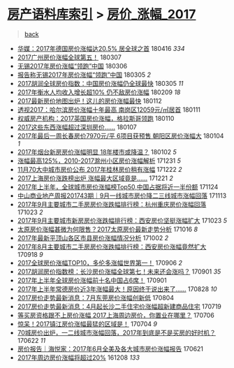 [房产语料库索引](../../README.md)  > [房价_涨幅_2017](房价_涨幅_2017.md)
====
> [back](../README.md)

- [华媒：2017年德国房价涨幅达20.5% 居全球之首](http://jkwz.applinzi.com/ittc/7092532136311784459.html#%E5%8D%8E%E5%AA%92%EF%BC%9A2017%E5%B9%B4%E5%BE%B7%E5%9B%BD%E6%88%BF%E4%BB%B7%E6%B6%A8%E5%B9%85%E8%BE%BE20.5%25+%E5%B1%85%E5%85%A8%E7%90%83%E4%B9%8B%E9%A6%96) 180416 *334* 
- [2017广州房价涨幅全球第五！](http://jkwz.applinzi.com/ittc/7077805280291456006.html#2017%E5%B9%BF%E5%B7%9E%E6%88%BF%E4%BB%B7%E6%B6%A8%E5%B9%85%E5%85%A8%E7%90%83%E7%AC%AC%E4%BA%94%EF%BC%81) 180307  
- [无锡2017年房价涨幅“领跑”中国](http://jkwz.applinzi.com/ittc/7077306218945446918.html#%E6%97%A0%E9%94%A12017%E5%B9%B4%E6%88%BF%E4%BB%B7%E6%B6%A8%E5%B9%85%E2%80%9C%E9%A2%86%E8%B7%91%E2%80%9D%E4%B8%AD%E5%9B%BD) 180306  
- [报告称无锡2017年房价涨幅“领跑”中国](http://jkwz.applinzi.com/ittc/7077032358203360272.html#%E6%8A%A5%E5%91%8A%E7%A7%B0%E6%97%A0%E9%94%A12017%E5%B9%B4%E6%88%BF%E4%BB%B7%E6%B6%A8%E5%B9%85%E2%80%9C%E9%A2%86%E8%B7%91%E2%80%9D%E4%B8%AD%E5%9B%BD) 180305 *2* 
- [2017胡润全球房价指数：中国房价涨幅仍全球最快](http://jkwz.applinzi.com/ittc/7077011366307431435.html#2017%E8%83%A1%E6%B6%A6%E5%85%A8%E7%90%83%E6%88%BF%E4%BB%B7%E6%8C%87%E6%95%B0%EF%BC%9A%E4%B8%AD%E5%9B%BD%E6%88%BF%E4%BB%B7%E6%B6%A8%E5%B9%85%E4%BB%8D%E5%85%A8%E7%90%83%E6%9C%80%E5%BF%AB) 180305 *11* 
- [2017年衡水人均收入增长超10% 仍不敌房价涨幅](http://jkwz.applinzi.com/ittc/7068038008509301771.html#2017%E5%B9%B4%E8%A1%A1%E6%B0%B4%E4%BA%BA%E5%9D%87%E6%94%B6%E5%85%A5%E5%A2%9E%E9%95%BF%E8%B6%8510%25+%E4%BB%8D%E4%B8%8D%E6%95%8C%E6%88%BF%E4%BB%B7%E6%B6%A8%E5%B9%85) 180209 *18* 
- [2017最新房价地图出炉！这儿的房价涨幅最快](http://jkwz.applinzi.com/ittc/7057759879169573899.html#2017%E6%9C%80%E6%96%B0%E6%88%BF%E4%BB%B7%E5%9C%B0%E5%9B%BE%E5%87%BA%E7%82%89%EF%BC%81%E8%BF%99%E5%84%BF%E7%9A%84%E6%88%BF%E4%BB%B7%E6%B6%A8%E5%B9%85%E6%9C%80%E5%BF%AB) 180112  
- [透视2017：哈尔滨房价涨幅十年最高 南岗区12059元/㎡居首](http://jkwz.applinzi.com/ittc/7057329520971875335.html#%E9%80%8F%E8%A7%862017%EF%BC%9A%E5%93%88%E5%B0%94%E6%BB%A8%E6%88%BF%E4%BB%B7%E6%B6%A8%E5%B9%85%E5%8D%81%E5%B9%B4%E6%9C%80%E9%AB%98+%E5%8D%97%E5%B2%97%E5%8C%BA12059%E5%85%83%2F%E3%8E%A1%E5%B1%85%E9%A6%96) 180111  
- [权威房产机构：2017英国房价涨幅，格拉斯哥领跑](http://jkwz.applinzi.com/ittc/7056898456373691402.html#%E6%9D%83%E5%A8%81%E6%88%BF%E4%BA%A7%E6%9C%BA%E6%9E%84%EF%BC%9A2017%E8%8B%B1%E5%9B%BD%E6%88%BF%E4%BB%B7%E6%B6%A8%E5%B9%85%EF%BC%8C%E6%A0%BC%E6%8B%89%E6%96%AF%E5%93%A5%E9%A2%86%E8%B7%91) 180110  
- [2017这些东西涨幅超过深圳房价……](http://jkwz.applinzi.com/ittc/7055773194298852368.html#2017%E8%BF%99%E4%BA%9B%E4%B8%9C%E8%A5%BF%E6%B6%A8%E5%B9%85%E8%B6%85%E8%BF%87%E6%B7%B1%E5%9C%B3%E6%88%BF%E4%BB%B7%E2%80%A6%E2%80%A6) 180107  
- [2017年最后一周长春房价7970元/平 6项目获预售 朝阳区房价涨幅大](http://jkwz.applinzi.com/ittc/7054747978894410762.html#2017%E5%B9%B4%E6%9C%80%E5%90%8E%E4%B8%80%E5%91%A8%E9%95%BF%E6%98%A5%E6%88%BF%E4%BB%B77970%E5%85%83%2F%E5%B9%B3+6%E9%A1%B9%E7%9B%AE%E8%8E%B7%E9%A2%84%E5%94%AE+%E6%9C%9D%E9%98%B3%E5%8C%BA%E6%88%BF%E4%BB%B7%E6%B6%A8%E5%B9%85%E5%A4%A7) 180104 *1* 
- [2017年烟台新房房价涨幅明显 18年楼市或降温？](http://jkwz.applinzi.com/ittc/7053993064593359889.html#2017%E5%B9%B4%E7%83%9F%E5%8F%B0%E6%96%B0%E6%88%BF%E6%88%BF%E4%BB%B7%E6%B6%A8%E5%B9%85%E6%98%8E%E6%98%BE+18%E5%B9%B4%E6%A5%BC%E5%B8%82%E6%88%96%E9%99%8D%E6%B8%A9%EF%BC%9F) 180102 *5* 
- [涨幅最高125%，2010-2017滁州小区房价涨幅解析](http://jkwz.applinzi.com/ittc/7053345300129776651.html#%E6%B6%A8%E5%B9%85%E6%9C%80%E9%AB%98125%25%EF%BC%8C2010-2017%E6%BB%81%E5%B7%9E%E5%B0%8F%E5%8C%BA%E6%88%BF%E4%BB%B7%E6%B6%A8%E5%B9%85%E8%A7%A3%E6%9E%90) 171231 *5* 
- [11月70大中城市房价公布 2017年桂林房价稍有涨幅](http://jkwz.applinzi.com/ittc/7049856729691456529.html#11%E6%9C%8870%E5%A4%A7%E4%B8%AD%E5%9F%8E%E5%B8%82%E6%88%BF%E4%BB%B7%E5%85%AC%E5%B8%83+2017%E5%B9%B4%E6%A1%82%E6%9E%97%E6%88%BF%E4%BB%B7%E7%A8%8D%E6%9C%89%E6%B6%A8%E5%B9%85) 171222 *2* 
- [2017上海房价涨跌榜出炉 涨幅最大区域竟是……](http://jkwz.applinzi.com/ittc/7049549865963488273.html#2017%E4%B8%8A%E6%B5%B7%E6%88%BF%E4%BB%B7%E6%B6%A8%E8%B7%8C%E6%A6%9C%E5%87%BA%E7%82%89+%E6%B6%A8%E5%B9%85%E6%9C%80%E5%A4%A7%E5%8C%BA%E5%9F%9F%E7%AB%9F%E6%98%AF%E2%80%A6%E2%80%A6) 171221 *2* 
- [2017年上半年，全球城市房价涨幅榜Top50,中国占据将近一半份额](http://jkwz.applinzi.com/ittc/7039578574300906513.html#2017%E5%B9%B4%E4%B8%8A%E5%8D%8A%E5%B9%B4%EF%BC%8C%E5%85%A8%E7%90%83%E5%9F%8E%E5%B8%82%E6%88%BF%E4%BB%B7%E6%B6%A8%E5%B9%85%E6%A6%9CTop50%2C%E4%B8%AD%E5%9B%BD%E5%8D%A0%E6%8D%AE%E5%B0%86%E8%BF%91%E4%B8%80%E5%8D%8A%E4%BB%BD%E9%A2%9D) 171124  
- [中山商业地产周报201743期｜9月一线城市房价降二三线城市涨幅回落](http://jkwz.applinzi.com/ittc/7035434705137173520.html#%E4%B8%AD%E5%B1%B1%E5%95%86%E4%B8%9A%E5%9C%B0%E4%BA%A7%E5%91%A8%E6%8A%A5201743%E6%9C%9F%EF%BD%9C9%E6%9C%88%E4%B8%80%E7%BA%BF%E5%9F%8E%E5%B8%82%E6%88%BF%E4%BB%B7%E9%99%8D%E4%BA%8C%E4%B8%89%E7%BA%BF%E5%9F%8E%E5%B8%82%E6%B6%A8%E5%B9%85%E5%9B%9E%E8%90%BD) 171113  
- [2017年9月主要城市二手房房价涨跌幅排行榜：杭州重庆房价涨幅回落](http://jkwz.applinzi.com/ittc/7027656280276206608.html#2017%E5%B9%B49%E6%9C%88%E4%B8%BB%E8%A6%81%E5%9F%8E%E5%B8%82%E4%BA%8C%E6%89%8B%E6%88%BF%E6%88%BF%E4%BB%B7%E6%B6%A8%E8%B7%8C%E5%B9%85%E6%8E%92%E8%A1%8C%E6%A6%9C%EF%BC%9A%E6%9D%AD%E5%B7%9E%E9%87%8D%E5%BA%86%E6%88%BF%E4%BB%B7%E6%B6%A8%E5%B9%85%E5%9B%9E%E8%90%BD) 171023 *2* 
- [2017年9月主要城市新房房价涨跌幅排行榜：西安房价坚挺涨幅扩大](http://jkwz.applinzi.com/ittc/7027646519044473873.html#2017%E5%B9%B49%E6%9C%88%E4%B8%BB%E8%A6%81%E5%9F%8E%E5%B8%82%E6%96%B0%E6%88%BF%E6%88%BF%E4%BB%B7%E6%B6%A8%E8%B7%8C%E5%B9%85%E6%8E%92%E8%A1%8C%E6%A6%9C%EF%BC%9A%E8%A5%BF%E5%AE%89%E6%88%BF%E4%BB%B7%E5%9D%9A%E6%8C%BA%E6%B6%A8%E5%B9%85%E6%89%A9%E5%A4%A7) 171023 *5* 
- [太原房价涨幅甚微为何限售？2017太原房价最新走势分析](http://jkwz.applinzi.com/ittc/7024965637305271312.html#%E5%A4%AA%E5%8E%9F%E6%88%BF%E4%BB%B7%E6%B6%A8%E5%B9%85%E7%94%9A%E5%BE%AE%E4%B8%BA%E4%BD%95%E9%99%90%E5%94%AE%EF%BC%9F2017%E5%A4%AA%E5%8E%9F%E6%88%BF%E4%BB%B7%E6%9C%80%E6%96%B0%E8%B5%B0%E5%8A%BF%E5%88%86%E6%9E%90) 171016 *8* 
- [2017年最新平顶山各区市县房价涨幅情况分析](http://jkwz.applinzi.com/ittc/7019983289723651088.html#2017%E5%B9%B4%E6%9C%80%E6%96%B0%E5%B9%B3%E9%A1%B6%E5%B1%B1%E5%90%84%E5%8C%BA%E5%B8%82%E5%8E%BF%E6%88%BF%E4%BB%B7%E6%B6%A8%E5%B9%85%E6%83%85%E5%86%B5%E5%88%86%E6%9E%90) 171002 *2* 
- [2017年8月主要城市二手房房价涨跌幅排行榜：西安房价涨幅竟然扩大](http://jkwz.applinzi.com/ittc/7014623207171294225.html#2017%E5%B9%B48%E6%9C%88%E4%B8%BB%E8%A6%81%E5%9F%8E%E5%B8%82%E4%BA%8C%E6%89%8B%E6%88%BF%E6%88%BF%E4%BB%B7%E6%B6%A8%E8%B7%8C%E5%B9%85%E6%8E%92%E8%A1%8C%E6%A6%9C%EF%BC%9A%E8%A5%BF%E5%AE%89%E6%88%BF%E4%BB%B7%E6%B6%A8%E5%B9%85%E7%AB%9F%E7%84%B6%E6%89%A9%E5%A4%A7) 170918 *9* 
- [2017全球房价涨幅TOP10，多伦多涨幅世界第一！](http://jkwz.applinzi.com/ittc/7010152105338471440.html#2017%E5%85%A8%E7%90%83%E6%88%BF%E4%BB%B7%E6%B6%A8%E5%B9%85TOP10%EF%BC%8C%E5%A4%9A%E4%BC%A6%E5%A4%9A%E6%B6%A8%E5%B9%85%E4%B8%96%E7%95%8C%E7%AC%AC%E4%B8%80%EF%BC%81) 170906 *2* 
- [2017胡润房价指数榜：长沙房价涨幅全球第七！未来还会涨吗？](http://jkwz.applinzi.com/ittc/7008372478215455761.html#2017%E8%83%A1%E6%B6%A6%E6%88%BF%E4%BB%B7%E6%8C%87%E6%95%B0%E6%A6%9C%EF%BC%9A%E9%95%BF%E6%B2%99%E6%88%BF%E4%BB%B7%E6%B6%A8%E5%B9%85%E5%85%A8%E7%90%83%E7%AC%AC%E4%B8%83%EF%BC%81%E6%9C%AA%E6%9D%A5%E8%BF%98%E4%BC%9A%E6%B6%A8%E5%90%97%EF%BC%9F) 170901 *35* 
- [2017年上半年全球房价涨幅前十名中国占6席！](http://jkwz.applinzi.com/ittc/7008312601287853073.html#2017%E5%B9%B4%E4%B8%8A%E5%8D%8A%E5%B9%B4%E5%85%A8%E7%90%83%E6%88%BF%E4%BB%B7%E6%B6%A8%E5%B9%85%E5%89%8D%E5%8D%81%E5%90%8D%E4%B8%AD%E5%9B%BD%E5%8D%A06%E5%B8%AD%EF%BC%81) 170901  
- [2017年上半年常德房价近3年涨幅最大！原因终于说出来了……](http://jkwz.applinzi.com/ittc/7006572970087285777.html#2017%E5%B9%B4%E4%B8%8A%E5%8D%8A%E5%B9%B4%E5%B8%B8%E5%BE%B7%E6%88%BF%E4%BB%B7%E8%BF%913%E5%B9%B4%E6%B6%A8%E5%B9%85%E6%9C%80%E5%A4%A7%EF%BC%81%E5%8E%9F%E5%9B%A0%E7%BB%88%E4%BA%8E%E8%AF%B4%E5%87%BA%E6%9D%A5%E4%BA%86%E2%80%A6%E2%80%A6) 170828 *10* 
- [2017房价走势最新消息：7月东莞房价涨幅创新低](http://jkwz.applinzi.com/ittc/6997964448143508496.html#2017%E6%88%BF%E4%BB%B7%E8%B5%B0%E5%8A%BF%E6%9C%80%E6%96%B0%E6%B6%88%E6%81%AF%EF%BC%9A7%E6%9C%88%E4%B8%9C%E8%8E%9E%E6%88%BF%E4%BB%B7%E6%B6%A8%E5%B9%85%E5%88%9B%E6%96%B0%E4%BD%8E) 170804  
- [2017房价走势最新消息：4月起长沙二手住宅价涨幅超新建商品住宅](http://jkwz.applinzi.com/ittc/6991945395725665296.html#2017%E6%88%BF%E4%BB%B7%E8%B5%B0%E5%8A%BF%E6%9C%80%E6%96%B0%E6%B6%88%E6%81%AF%EF%BC%9A4%E6%9C%88%E8%B5%B7%E9%95%BF%E6%B2%99%E4%BA%8C%E6%89%8B%E4%BD%8F%E5%AE%85%E4%BB%B7%E6%B6%A8%E5%B9%85%E8%B6%85%E6%96%B0%E5%BB%BA%E5%95%86%E5%93%81%E4%BD%8F%E5%AE%85) 170719  
- [等买房资格跟不上房价涨幅 2017上海周边房价，你置业在哪里？](http://jkwz.applinzi.com/ittc/6987205598650041348.html#%E7%AD%89%E4%B9%B0%E6%88%BF%E8%B5%84%E6%A0%BC%E8%B7%9F%E4%B8%8D%E4%B8%8A%E6%88%BF%E4%BB%B7%E6%B6%A8%E5%B9%85+2017%E4%B8%8A%E6%B5%B7%E5%91%A8%E8%BE%B9%E6%88%BF%E4%BB%B7%EF%BC%8C%E4%BD%A0%E7%BD%AE%E4%B8%9A%E5%9C%A8%E5%93%AA%E9%87%8C%EF%BC%9F) 170706  
- [惊呆！2017镇江房价涨幅最猛的区域是！](http://jkwz.applinzi.com/ittc/6986467412802012165.html#%E6%83%8A%E5%91%86%EF%BC%812017%E9%95%87%E6%B1%9F%E6%88%BF%E4%BB%B7%E6%B6%A8%E5%B9%85%E6%9C%80%E7%8C%9B%E7%9A%84%E5%8C%BA%E5%9F%9F%E6%98%AF%EF%BC%81) 170704 *9* 
- [70城房价出炉，一二线城市涨幅回落，2017年到底是不是买房的好时机？](http://jkwz.applinzi.com/ittc/6982004391115490309.html#70%E5%9F%8E%E6%88%BF%E4%BB%B7%E5%87%BA%E7%82%89%EF%BC%8C%E4%B8%80%E4%BA%8C%E7%BA%BF%E5%9F%8E%E5%B8%82%E6%B6%A8%E5%B9%85%E5%9B%9E%E8%90%BD%EF%BC%8C2017%E5%B9%B4%E5%88%B0%E5%BA%95%E6%98%AF%E4%B8%8D%E6%98%AF%E4%B9%B0%E6%88%BF%E7%9A%84%E5%A5%BD%E6%97%B6%E6%9C%BA%EF%BC%9F) 170622 *11* 
- [房价报告｜海悦家：2017年6月全美及各大城市房价涨幅报告](http://jkwz.applinzi.com/ittc/6981621616172598276.html#%E6%88%BF%E4%BB%B7%E6%8A%A5%E5%91%8A%EF%BD%9C%E6%B5%B7%E6%82%A6%E5%AE%B6%EF%BC%9A2017%E5%B9%B46%E6%9C%88%E5%85%A8%E7%BE%8E%E5%8F%8A%E5%90%84%E5%A4%A7%E5%9F%8E%E5%B8%82%E6%88%BF%E4%BB%B7%E6%B6%A8%E5%B9%85%E6%8A%A5%E5%91%8A) 170621  
- [2017年周边房价涨幅将超过20%](http://jkwz.applinzi.com/ittc/6909328321799521285.html#2017%E5%B9%B4%E5%91%A8%E8%BE%B9%E6%88%BF%E4%BB%B7%E6%B6%A8%E5%B9%85%E5%B0%86%E8%B6%85%E8%BF%8720%25) 161208 *133* 
